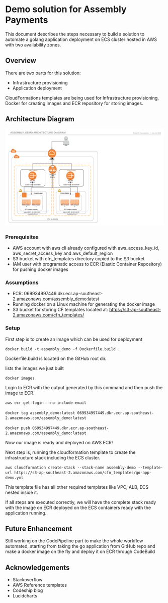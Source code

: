 # Demo solution for Assembly Payments

This document describes the steps necessary to build a solution to automate a golang application deployment on ECS cluster hosted in AWS with two availability zones.

## Overview
There are two parts for this solution:
* Infrastructure provisioning
* Application deployment

CloudFormations templates are being used for Infrastructure provisioning, Docker for creating images and ECR repository for storing images.

## Architecture Diagram

![Architecture Diagram](https://github.com/rinoshkk/assembly-demo/blob/master/Assembly_Demo.png)

### Prerequisites

* AWS account with aws cli already configured with aws_access_key_id, aws_secret_access_key and aws_default_region
* S3 bucket with cfn_templates directory copied to the S3 bucket
* IAM user with programatic access to ECR (Elastic Container Repository) for pushing docker images

### Assumptions
* ECR: 069934997449.dkr.ecr.ap-southeast-2.amazonaws.com/assembly_demo:latest
* Running docker on a Linux machine for generating the docker image
* S3 bucket for storing CF templates located at: https://s3-ap-southeast-2.amazonaws.com/cfn_templates/

### Setup

First step is to create an image which can be used for deployment

```
docker build -t assembly_demo -f Dockerfile.build . 
```
Dockerfile.build is located on the GitHub root dir.

lists the images we just built
```
docker images
```
Login to ECR with the output generated by this command and then push the image to ECR.
```
aws ecr get-login --no-include-email 

docker tag assembly_demo:latest 069934997449.dkr.ecr.ap-southeast-2.amazonaws.com/assembly_demo:latest

docker push 069934997449.dkr.ecr.ap-southeast-2.amazonaws.com/assembly_demo:latest
```

Now our image is ready and deployed on AWS ECR!

Next step is, running the cloudformation template to create the infrastructure stack including the ECS cluster.

```
aws cloudformation create-stack --stack-name assembly-demo --template-url https://s3-ap-southeast-2.amazonaws.com/cfn_templates/go-app-demo.yml
```
This template file has all other required templates like VPC, ALB, ECS nested inside it.

If all steps are executed correctly, we will have the complete stack ready with the image on ECR deployed on the ECS containers ready with the application running.

## Future Enhancement

Still working on the CodePipeline part to make the whole workflow automated, starting from taking the go application from GitHub repo and make a docker image on the fly and deploy it on ECR through CodeBuild

## Acknowledgements
* Stackoverflow
* AWS Reference templates
* Codeship blog
* Lucidcharts
